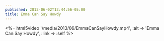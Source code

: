 ```yaml
---
published: 2013-06-02T13:44:56-05:00
title: Emma Can Say Howdy
---
```

<%= html5video '/media/2013/06/EmmaCanSayHowdy.mp4', :alt => 'Emma Can Say Howdy', :link => :self %>
